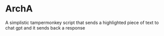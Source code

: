 # ArchA
A simplistic tampermonkey script that sends a highlighted piece of text to chat gpt and it sends back a response
